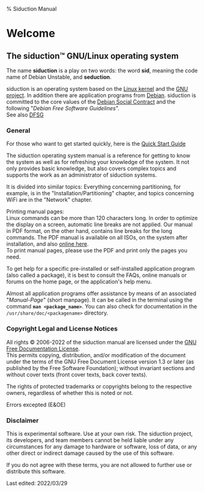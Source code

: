 % Siduction Manual

# Welcome

## The siduction™ GNU/Linux operating system

The name **siduction** is a play on two words: the word **sid**, meaning the code name of Debian Unstable, and **seduction**.

siduction is an operating system based on the [Linux kernel](https://kernel.org) and the [GNU project](https://gnu.org). In addition there are application programs from [Debian](https://debian.org). siduction is committed to the core values of the [Debian Social Contract](https://www.debian.org/social_contract.en.html) and the following "*Debian Free Software Guidelines*".  
See also [DFSG](https://ee.wikipedia.org/wiki/Debian_Free_Software_Guidelines)

### General

For those who want to get started quickly, here is the [Quick Start Guide](0100-wel-quickstart_en.md#quickstart)

The siduction operating system manual is a reference for getting to know the system as well as for refreshing your knowledge of the system. It not only provides basic knowledge, but also covers complex topics and supports the work as an administrator of siduction systems.

It is divided into similar topics: Everything concerning partitioning, for example, is in the "Installation/Partitioning" chapter, and topics concerning WiFi are in the "Network" chapter.

Printing manual pages:  
Linux commands can be more than 120 characters long. In order to optimize the display on a screen, automatic line breaks are not applied. Our manual in PDF format, on the other hand, contains line breaks for the long commands. The PDF manual is available on all ISOs, on the system after installation, and also [online here](https://manual.siduction.org/manual.pdf).  
To print manual pages, please use the PDF and print only the pages you need.

To get help for a specific pre-installed or self-installed application program (also called a package), it is best to consult the FAQs, online manuals or forums on the home page, or the application's help menu.

Almost all application programs offer assistance by means of an associated "*Manual-Page*" (short manpage). It can be called in the terminal using the command **`man <package_name>`**. You can also check for documentation in the `/usr/share/doc/<packagename>` directory.

### Copyright Legal and License Notices

All rights © 2006-2022 of the siduction manual are licensed under the [GNU Free Documentation License](https://gnu.org/licenses/fdl.txt).  
This permits copying, distribution, and/or modification of the document under the terms of the GNU Free Document License version 1.3 or later (as published by the Free Software Foundation); without invariant sections and without cover texts (front cover texts, back cover texts).

The rights of protected trademarks or copyrights belong to the respective owners, regardless of whether this is noted or not.

Errors excepted (E&OE) 

### Disclaimer

This is experimental software. Use at your own risk. The siduction project, its developers, and team members cannot be held liable under any circumstances for any damage to hardware or software, loss of data, or any other direct or indirect damage caused by the use of this software.

If you do not agree with these terms, you are not allowed to further use or distribute this software.

<div id="rev">Last edited: 2022/03/29</div>

